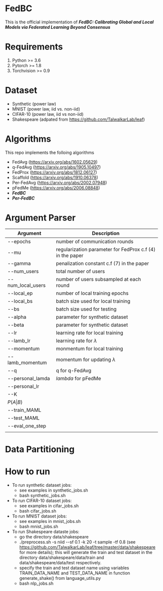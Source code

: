 # FedBC

This is the official implementation of **_FedBC: Calibrating Global and Local Models via
Federated Learning Beyond Consensus_** 

# Requirements
1. Python >= 3.6
2. Pytorch >= 1.8
3. Torchvision >= 0.9

# Dataset
- Synthetic (power law)
- MNIST (power law, iid vs. non-iid)
- CIFAR-10 (power law, iid vs non-iid)
- Shakespeare (adpated from https://github.com/TalwalkarLab/leaf)

# Algorithms 
This repo implements the folloing algorithms
- FedAvg (https://arxiv.org/abs/1602.05629)
- q-FedAvg (https://arxiv.org/abs/1905.10497)
- FedProx (https://arxiv.org/abs/1812.06127)
- Scaffold (https://arxiv.org/abs/1910.06378)
- Per-FedAvg (https://arxiv.org/abs/2002.07948)
- pFedMe (https://arxiv.org/abs/2006.08848)
- **_FedBC_**
- **_Per-FedBC_**

# Argument Parser  
| Argument | Description |
| --- | --- |
| --epochs | number of communication rounds |
| --mu | regularization parameter for FedProx c.f (4) in the paper|
| --gamma | penalization constant c.f (7) in the paper|
| --num_users | total number of users |
| --num_local_users | number of users subsampled at each round |
| --local_ep | number of local training epochs |
| --local_bs | batch size used for local training|
| --bs | batch size used for testing |
|--alpha| parameter for synthetic dataset|
|--beta| parameter for synthetic dataset|
|--lr| learning rate for local training|
|--lamb_lr| learning rate for $\lambda$|
|--momentum| monmentum for local training|
|--lamb_momentum|momentum for updating $\lambda$|
|--q| q for q-FedAvg|
|--personal_lamda| $lambda$ for pFedMe|
|--personal_lr||
|--K|
$P(A\|B)$|
|--train_MAML||
|--test_MAML||
|--eval_one_step||
|||


# Data Partitioning

# How to run
- To run synthetic dataset jobs:
  - see examples in synthetic_jobs.sh 
  - bash synthetic_jobs.sh
- To run CIFAR-10 dataset jobs:
  - see examples in cifar_jobs.sh
  - bash cifar_jobs.sh
- To run MNIST dataset jobs:
  - see examples in mnist_jobs.sh
  - bash mnist_jobs.sh
- To run Shakespeare dataste jobs:
  - go the directory data/shakespeare
  - ./preprocess.sh -s niid --sf 0.1 -k 20 -t sample -tf 0.8 (see https://github.com/TalwalkarLab/leaf/tree/master/data/shakespeare for more details); this     will generate the train and test dataset in the directory data/shakespeare/data/train and data/shakespeare/data/test respectively. 
  - specify the train and test dataset name using variables TRAIN_DATA_NAME and TEST_DATA_NAME in function generate_shake() from language_utils.py 
  - bash nlp_jobs.sh
